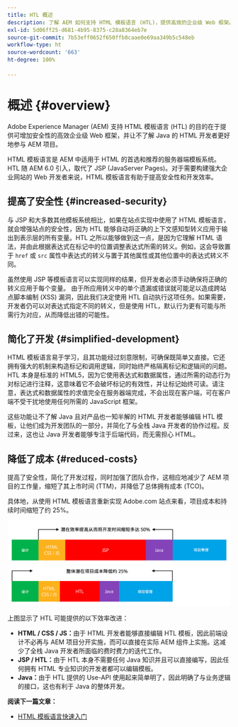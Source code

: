 ```yaml
---
title: HTL 概述
description: 了解 AEM 如何支持 HTML 模板语言 (HTL)，提供高效的企业级 Web 框架。 HTL 提高了安全性，并允许不具备 Java 知识的 HTML 开发人员更好地参与 AEM 项目。
exl-id: 5d06ff25-d681-4b95-8375-c28a8364eb7e
source-git-commit: 7b53eff0652f650ffb8caae0e69aa349b5c548eb
workflow-type: ht
source-wordcount: '663'
ht-degree: 100%

---
```


# 概述 {#overview}

Adobe Experience Manager (AEM) 支持 HTML 模板语言 (HTL) 的目的在于提供可增加安全性的高效企业级 Web 框架，并让不了解 Java 的 HTML 开发者更好地参与 AEM 项目。

HTML 模板语言是 AEM 中适用于 HTML 的首选和推荐的服务器端模板系统。HTL 随 AEM 6.0 引入，取代了 JSP (JavaServer Pages)。对于需要构建强大企业网站的 Web 开发者来说，HTML 模板语言有助于提高安全性和开发效率。

## 提高了安全性 {#increased-security}

与 JSP 和大多数其他模板系统相比，如果在站点实现中使用了 HTML 模板语言，就会增强站点的安全性，因为 HTL 能够自动将正确的上下文感知型转义应用于输出到表示层的所有变量。HTL 之所以能够做到这一点，是因为它理解 HTML 语法，并由此根据表达式在标记中的位置调整表达式所需的转义。例如，这会导致置于 `href` 或 `src` 属性中表达式的转义与置于其他属性或其他位置中的表达式转义不同。

虽然使用 JSP 等模板语言可以实现同样的结果，但开发者必须手动确保将正确的转义应用于每个变量。 由于所应用转义中的单个遗漏或错误就可能足以造成跨站点脚本编制 (XSS) 漏洞，因此我们决定使用 HTL 自动执行这项任务。如果需要，开发者仍可以对表达式指定不同的转义，但是使用 HTL，默认行为更有可能与所需行为对应，从而降低出错的可能性。

## 简化了开发 {#simplified-development}

HTML 模板语言易于学习，且其功能经过刻意限制，可确保既简单又直接。它还拥有强大的机制来构造标记和调用逻辑，同时始终严格隔离标记和逻辑间的问题。HTL 本身是标准的 HTML5，因为它使用表达式和数据属性，通过所需的动态行为对标记进行注释，这意味着它不会破坏标记的有效性，并让标记始终可读。请注意，表达式和数据属性的求值完全在服务器端完成，不会出现在客户端，可在客户端不受干扰地使用任何所需的 JavaScript 框架。

这些功能让不了解 Java 且对产品也一知半解的 HTML 开发者能够编辑 HTL 模板，让他们成为开发团队的一部分，并简化了与全栈 Java 开发者的协作过程。反过来，这也让 Java 开发者能够专注于后端代码，而无需担心 HTML。

## 降低了成本 {#reduced-costs}

提高了安全性，简化了开发过程，同时加强了团队合作，这相应地减少了 AEM 项目的工作量，缩短了其上市时间 (TTM)，并降低了总体拥有成本 (TCO)。

具体地，从使用 HTML 模板语言重新实现 Adobe.com 站点来看，项目成本和持续时间缩短了约 25%。

![效率提高，成本降低](assets/chlimage_1.png)

上图显示了 HTL 可能提供的以下效率改进：

* **HTML / CSS / JS：**&#x200B;由于 HTML 开发者能够直接编辑 HTL 模板，因此前端设计不必再与 AEM 项目分开实施，而可以直接在实际 AEM 组件上实施。这减少了全栈 Java 开发者所面临的费时费力的迭代工作。
* **JSP / HTL：**&#x200B;由于 HTL 本身不需要任何 Java 知识并且可以直接编写，因此任何拥有 HTML 专业知识的开发者都可以编辑模板。
* **Java：**&#x200B;由于 HTL 提供的 Use-API 使用起来简单明了，因此明确了与业务逻辑的接口，这也有利于 Java 的整体开发。

**阅读下一篇文章：**

* [HTML 模板语言快速入门](getting-started.md)
